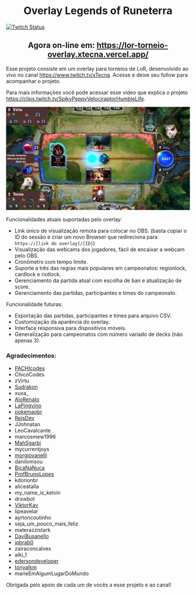 <h1 align="center">Overlay Legends of Runeterra</h1>

<a href="https://www.twitch.tv/xTecna">
  <img alt="Twitch Status" src="https://img.shields.io/twitch/status/xtecna?style=plastic">
</a>

<h2 align="center">Agora on-line em: <a href="https://lor-torneio-overlay.xtecna.vercel.app/">https://lor-torneio-overlay.xtecna.vercel.app/</a></h2>

<p>
  Esse projeto consiste em um overlay para torneios de LoR, desenvolvido ao vivo no canal <a href="https://www.twitch.tv/xtecna">https://www.twitch.tv/xTecna</a>. Acesse e deixe seu follow para acompanhar o projeto.

  Para mais informações você pode acessar esse vídeo que explica o projeto <a href="https://clips.twitch.tv/SpikyPeppyVelociraptorHumbleLife">https://clips.twitch.tv/SpikyPeppyVelociraptorHumbleLife</a>.
</p>

<p align="center"><img alt="Exemplo de tela" src="./frontend/src/assets/ExemploTela.png"></p>

<p>Funcionalidades atuais suportadas pelo overlay:</p>
<ul>
  <li>Link único de visualização remota para colocar no OBS. (basta copiar o ID do sessão e criar um novo Browser que redireciona para <code>https://[link do overlay]/[ID]</code>)</li>
  <li>Visualização das webcams dos jogadores, fácil de encaixar a webcam pelo OBS.</li>
  <li>Cronômetro com tempo limite.</li>
  <li>Suporte a três das regras mais populares em campeonatos: regionlock, cardlock e riotlock.</li>
  <li>Gerenciamento da partida atual com escolha de ban e atualização de score.</li>
  <li>Gerenciamento das partidas, participantes e times do campeonato.</li>
</ul>

<p>Funcionalidade futuras:</p>
<ul>
  <li>Exportação das partidas, participantes e times para arquivo CSV.</li>
  <li>Customização da aparência do overlay.</li>
  <li>Interface responsiva para dispositivos móveis.</li>
  <li>Generalização para campeonatos com número variado de decks (não apenas 3).</li>
</ul>

<h3>Agradecimentos:</h3>

<ul>
  <li><a href="https://www.twitch.tv/pachicodes">PACHIcodes</a></li>
  <li>ChicoCodes</li>
  <li>zVirtu</li>
  <li><a href="https://www.twitch.tv/sudrakon">Sudrakon</a></li>
  <li>xuxa_</li>
  <li><a href="https://www.twitch.tv/alorenato">AloRenato</a></li>
  <li><a href="https://www.twitch.tv/lapingvino">LaPingvino</a></li>
  <li><a href="https://www.twitch.tv/pokemaobr">pokemaobr</a></li>
  <li><a href="https://www.twitch.tv/reisdev">ReisDev</a></li>
  <li>JJohnatan</li>
  <li>LeoCavalcante</li>
  <li>marcosmew1996</li>
  <li><a href="https://www.twitch.tv/mahsgarbi">MahSgarbi</a></li>
  <li>mycurrentjoys</li>
  <li><a href="https://www.twitch.tv/morgiovanelli">morgiovanelli</a></li>
  <li>danilomsou</li>
  <li><a href="https://www.twitch.tv/bicananuca">BicaNaNuca</a></li>
  <li><a href="https://www.twitch.tv/profbrunolopes">ProfBrunoLopes</a></li>
  <li>kdorionbr</li>
  <li>aliceatalla</li>
  <li>my_name_is_kelvin</li>
  <li>drxwbot</li>
  <li><a href="https://www.twitch.tv/viktorkav">ViktorKav</a></li>
  <li>lipeavelar</li>
  <li>ayrtoncoutinho</li>
  <li>seja_um_pouco_mais_feliz</li>
  <li>materazzistark</li>
  <li><a href="https://www.twitch.tv/davibusanello">DaviBusanello</a></li>
  <li><a href="https://www.twitch.tv/jpbrab0">jpbrab0</a></li>
  <li>zairaconcalves</li>
  <li>alki_1</li>
  <li><a href="https://www.twitch.tv/edersondeveloper">edersondeveloper</a></li>
  <li><a href="https://www.twitch.tv/tonyalkm">tonyalkm</a></li>
  <li>marieEmAlgumLugarDoMundo</li>
</ul>

<p>Obrigada pelo apoio de cada um de vocês a esse projeto e ao canal!</p>
